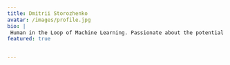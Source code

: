 ```yaml
---
title: Dmitrii Storozhenko
avatar: /images/profile.jpg
bio: |
 Human in the Loop of Machine Learning. Passionate about the potential of AI to transform and improve our world, and dedicated to driving innovation and progress in the field to create positive and lasting change. 
featured: true


---
```

